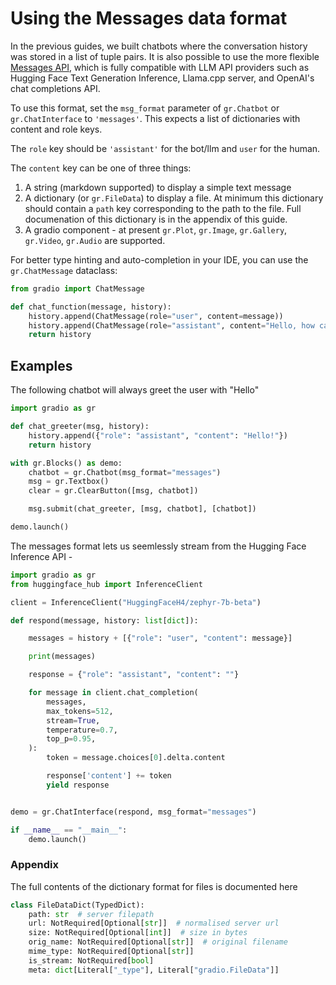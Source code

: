 # Using the Messages data format

In the previous guides, we built chatbots where the conversation history was stored in a list of tuple pairs.
It is also possible to use the more flexible [Messages API](https://huggingface.co/docs/text-generation-inference/en/messages_api#messages-api), which is fully compatible with LLM API providers such as Hugging Face Text Generation Inference, Llama.cpp server, and OpenAI's chat completions API.

To use this format, set the `msg_format` parameter of `gr.Chatbot` or `gr.ChatInterface` to `'messages'`. This expects a list of dictionaries with content and role keys.

The `role` key should be `'assistant'` for the bot/llm and `user` for the human.

The `content` key can be one of three things:

1. A string (markdown supported) to display a simple text message
2. A dictionary (or `gr.FileData`) to display a file. At minimum this dictionary should contain a `path` key corresponding to the path to the file. Full documenation of this dictionary is in the appendix of this guide.
3. A gradio component - at present `gr.Plot`, `gr.Image`, `gr.Gallery`, `gr.Video`, `gr.Audio` are supported. 

For better type hinting and auto-completion in your IDE, you can use the `gr.ChatMessage` dataclass:

```python
from gradio import ChatMessage

def chat_function(message, history):
    history.append(ChatMessage(role="user", content=message))
    history.append(ChatMessage(role="assistant", content="Hello, how can I help you?"))
    return history
```

## Examples

The following chatbot will always greet the user with "Hello"

```python
import gradio as gr

def chat_greeter(msg, history):
    history.append({"role": "assistant", "content": "Hello!"})
    return history

with gr.Blocks() as demo:
    chatbot = gr.Chatbot(msg_format="messages")
    msg = gr.Textbox()
    clear = gr.ClearButton([msg, chatbot])

    msg.submit(chat_greeter, [msg, chatbot], [chatbot])

demo.launch()
```

The messages format lets us seemlessly stream from the Hugging Face Inference API -

```python
import gradio as gr
from huggingface_hub import InferenceClient

client = InferenceClient("HuggingFaceH4/zephyr-7b-beta")

def respond(message, history: list[dict]):

    messages = history + [{"role": "user", "content": message}]

    print(messages)

    response = {"role": "assistant", "content": ""}

    for message in client.chat_completion(
        messages,
        max_tokens=512,
        stream=True,
        temperature=0.7,
        top_p=0.95,
    ):
        token = message.choices[0].delta.content

        response['content'] += token
        yield response


demo = gr.ChatInterface(respond, msg_format="messages")

if __name__ == "__main__":
    demo.launch()
```


### Appendix

The full contents of the dictionary format for files is documented here

```python
class FileDataDict(TypedDict):
    path: str  # server filepath
    url: NotRequired[Optional[str]]  # normalised server url
    size: NotRequired[Optional[int]]  # size in bytes
    orig_name: NotRequired[Optional[str]]  # original filename
    mime_type: NotRequired[Optional[str]]
    is_stream: NotRequired[bool]
    meta: dict[Literal["_type"], Literal["gradio.FileData"]]
```